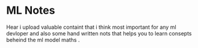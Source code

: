 # ML Notes

  Hear i upload valuable containt that i think most important for any ml devloper and also some  hand written nots that helps you to learn 
consepts beheind the ml model maths .
